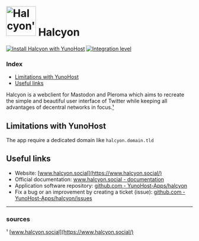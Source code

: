 # <img src="/images/halcyon_logo.png" width="80px" alt="Halcyon's logo"> Halcyon

[![Install Halcyon with YunoHost](https://install-app.yunohost.org/install-with-yunohost.svg)](https://install-app.yunohost.org/?app=halcyon) [![Integration level](https://dash.yunohost.org/integration/halcyon.svg)](https://dash.yunohost.org/appci/app/halcyon)

### Index

- [Limitations with YunoHost](#limitations-with-yunohost)
- [Useful links](#useful-links)

Halcyon is a webclient for Mastodon and Pleroma which aims to recreate the simple and beautiful user interface of Twitter while keeping all advantages of decentral networks in focus.[¹](#sources)

## Limitations with YunoHost

The app require a dedicated domain like `halcyon.domain.tld`

## Useful links

+ Website: [www.halcyon.social](https://www.halcyon.social/)
+ Official documentation: [www.halcyon.social - documentation](https://www.halcyon.social/documentation.php)
+ Application software repository: [github.com - YunoHost-Apps/halcyon](https://github.com/YunoHost-Apps/halcyon_ynh)
+ Fix a bug or an improvement by creating a ticket (issue): [github.com - YunoHost-Apps/halcyon/issues](https://github.com/YunoHost-Apps/halcyon_ynh/issues)

------

### sources

¹ [www.halcyon.social](https://www.halcyon.social/)
